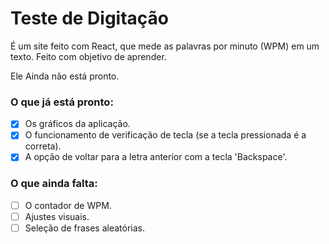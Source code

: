 # Teste de Digitação

É um site feito com React, que mede as palavras por minuto (WPM) em um texto.
Feito com objetivo de aprender.

Ele Ainda não está pronto.

### O que já está pronto:

- [x] Os gráficos da aplicação.
- [x] O funcionamento de verificação de tecla (se a tecla pressionada é a correta).
- [x] A opção de voltar para a letra anterior com a tecla 'Backspace'.

### O que ainda falta:

- [ ] O contador de WPM.
- [ ] Ajustes visuais.
- [ ] Seleção de frases aleatórias.
